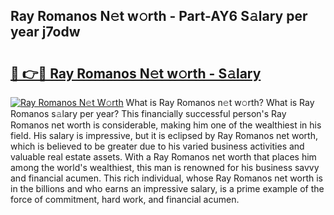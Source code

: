 ## Ray Romanos N𝚎t w𝚘rth - Part-AY6 S𝚊lary per year j7odw

# <h2><a href="http://gc4cf4z.nevu.top/?p=Ray+Romanos">🔗 👉🔴 Ray Romanos N𝚎t w𝚘rth - S𝚊lary</a></h2>

[![Ray Romanos N𝚎t W𝚘rth](https://i.imgur.com/Oavwk0R.jpeg)](http://gc4cf4z.nevu.top/?p=Ray+Romanos)
What is Ray Romanos n𝚎t w𝚘rth? What is Ray Romanos s𝚊lary per year?
This financially successful person's Ray Romanos net worth is considerable, making him one of the wealthiest in his field. His salary is impressive, but it is eclipsed by Ray Romanos net worth, which is believed to be greater due to his varied business activities and valuable real estate assets. With a Ray Romanos net worth that places him among the world's wealthiest, this man is renowned for his business savvy and financial acumen. This rich individual, whose Ray Romanos net worth is in the billions and who earns an impressive salary, is a prime example of the force of commitment, hard work, and financial acumen.
